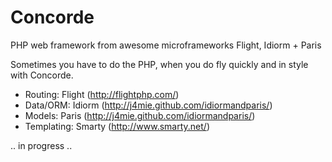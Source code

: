 Concorde
========

PHP web framework from awesome microframeworks Flight, Idiorm + Paris

Sometimes you have to do the PHP, when you do fly quickly and in style with Concorde.

* Routing: Flight (http://flightphp.com/)
* Data/ORM: Idiorm (http://j4mie.github.com/idiormandparis/)
* Models: Paris (http://j4mie.github.com/idiormandparis/)
* Templating: Smarty (http://www.smarty.net/)

.. in progress ..

